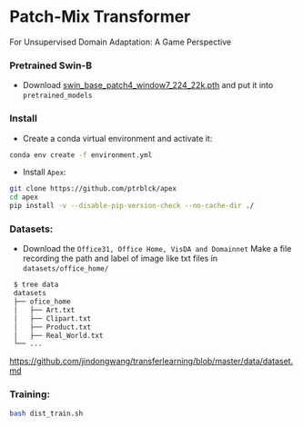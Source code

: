 # Patch-Mix Transformer
For Unsupervised Domain Adaptation: A Game Perspective

### Pretrained Swin-B

- Download [swin_base_patch4_window7_224_22k.pth](https://github.com/SwinTransformer/storage/releases/download/v1.0.0/swin_base_patch4_window7_224_22k.pth) and put it into `pretrained_models`

### Install

- Create a conda virtual environment and activate it:

```bash
conda env create -f environment.yml
```

- Install `Apex`:

```bash
git clone https://github.com/ptrblck/apex
cd apex
pip install -v --disable-pip-version-check --no-cache-dir ./
```

### Datasets:

- Download the `Office31, Office Home, VisDA and Domainnet` Make a file recording the path and label of image like txt files in `datasets/office_home/`

 ```bash
  $ tree data
  datasets
  ├── ofice_home
  │   ├── Art.txt
  │   ├── Clipart.txt
  │   ├── Product.txt
  │   ├── Real_World.txt
  └── ...
  ```   

https://github.com/jindongwang/transferlearning/blob/master/data/dataset.md

### Training:
```bash
bash dist_train.sh
```
